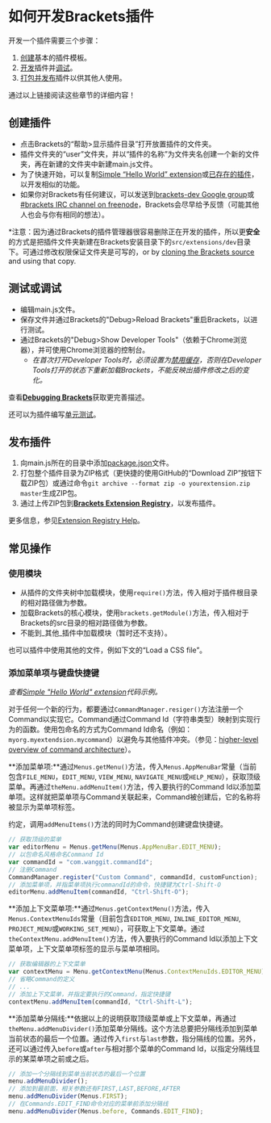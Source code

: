 # 如何开发Brackets插件
开发一个插件需要三个步骤：

1. [创建](https://github.com/adobe/brackets/wiki/How-to-write-extensions#wiki-creating-an-extension)基本的插件模板。
2. [开发](https://github.com/adobe/brackets/wiki/How-to-write-extensions#wiki-common-how-tos)插件并[调试](https://github.com/adobe/brackets/wiki/How-to-write-extensions#wiki-testingdebugging-workflow)。
3. [打包并发布](https://github.com/adobe/brackets/wiki/How-to-write-extensions#wiki-publishing-extensions)插件以供其他人使用。

通过以上链接阅读这些章节的详细内容！

## 创建插件
* 点击Brackets的“帮助>显示插件目录”打开放置插件的文件夹。
* 插件文件夹的“user”文件夹，并以“插件的名称”为文件夹名创建一个新的文件夹，再在新建的文件夹中新建main.js文件。
* 为了快速开始，可以复制[Simple “Hello World” extension](https://github.com/adobe/brackets/wiki/Simple-%22Hello-World%22-extension)或[已存在的插件](https://github.com/adobe/brackets/wiki/Brackets-Extensions)，以开发相似的功能。
* 如果你对Brackets有任何建议，可以发送到[brackets-dev Google group](https://groups.google.com/forum/#!forum/brackets-dev)或[#brackets IRC channel on freenode](http://freenode.net/)，Brackets会尽早给予反馈（可能其他人也会与你有相同的想法）。

\*注意：因为通过Brackets的插件管理器很容易删除正在开发的插件，所以更**安全**的方式是把插件文件夹新建在Brackets安装目录下的```src/extensions/dev```目录下。可通过修改权限保证文件夹是可写的，or by [cloning the Brackets source](https://github.com/adobe/brackets/wiki/How-to-Hack-on-Brackets) and using that copy.

## 测试或调试
* 编辑main.js文件。
* 保存文件并通过Brackets的"Debug>Reload Brackets"重启Brackets，以进行测试。
* 通过Brackets的"Debug>Show Developer Tools"（依赖于Chrome浏览器），并可使用Chrome浏览器的控制台。
  * _在首次打开Developer Tools时，必须设置为[禁用缓存](https://groups.google.com/forum/?fromgroups=#!topic/brackets-dev/E5iqcD8VqD4)，否则在Developer Tools打开的状态下重新加载Brackets，不能反映出插件修改之后的变化。_

查看[**Debugging Brackets**](https://github.com/adobe/brackets/wiki/Debugging-Brackets)获取更完善描述。

还可以为插件编写[单元测试](https://github.com/adobe/brackets/wiki/Extension%20Unit%20Tests)。

## 发布插件
1. 向main.js所在的目录中添加[package.json](https://github.com/adobe/brackets/wiki/Extension-package-format#packagejson-format)文件。
2. 打包整个插件目录为ZIP格式（更快捷的使用GitHub的“Download ZIP”按钮下载ZIP包）或通过命令```git archive --format zip -o yourextension.zip master```生成ZIP包。
3. 通过上传ZIP包到[**Brackets Extension Registry**](https://brackets-registry.aboutweb.com/)，以发布插件。

更多信息，参见[Extension Registry Help](https://github.com/adobe/brackets/wiki/Extension-Registry-Help)。

## 常见操作
### 使用模块
* 从插件的文件夹树中加载模块，使用```require()```方法，传入相对于插件根目录的相对路径做为参数。
* 加载Brackets的核心模块，使用```brackets.getModule()```方法，传入相对于Brackets的src目录的相对路径做为参数。
* 不能到_其他_插件中加载模块（暂时还不支持）。

也可以插件中使用其他的文件，例如下文的“Load a CSS file”。

### 添加菜单项与键盘快捷键
_查看[Simple "Hello World" extension](https://github.com/adobe/brackets/wiki/Simple-%22Hello-World%22-extension)代码示例。_

对于任何一个新的行为，都要通过```CommandManager.resiger()```方法注册一个Command以实现它。Command通过Command Id（字符串类型）映射到实现行为的函数。使用包命名的方式为Command Id命名（例如：```myorg.myextendsion.mycommand```）以避免与其他插件冲突。（参见：[higher-level overview of command architecture](https://github.com/adobe/brackets/wiki/Brackets%20Development%20How%20Tos#wiki-commands)）。

**添加菜单项:**通过```Menus.getMenu()```方法，传入```Menus.AppMenuBar```常量（当前包含```FILE_MENU```，```EDIT_MENU```, ```VIEW_MENU```, ```NAVIGATE_MENU```或```HELP_MENU```），获取顶级菜单。再通过```theMenu.addMenuItem()```方法，传入要执行的Command Id以添加菜单项。这样就把菜单项与Command关联起来，Command被创建后，它的名称将被显示为菜单项标签。

约定，调用```addMenuItems()```方法的同时为Command创建键盘快捷键。
```javascript
// 获取顶级的菜单
var editorMenu = Menus.getMenu(Menus.AppMenuBar.EDIT_MENU);
// 以包命名风格命名Command Id
var commandId = "com.wanggit.commandId";
// 注册Command
CommandManager.register("Custom Command", commandId, customFunction);
// 添加菜单项，并指菜单项执行commandId的命令，快捷键为Ctrl-Shift-O
editorMenu.addMenuItem(commandId, "Ctrl-Shift-O");
```

**添加上下文菜单项:**通过```Menus.getContextMenu()```方法，传入```Menus.ContextMenuIds```常量（目前包含```EDITOR_MENU```, ```INLINE_EDITOR_MENU```, ```PROJECT_MENU```或```WORKING_SET_MENU```），可获取上下文菜单。通过```theContextMenu.addMenuItem()```方法，传入要执行的Command Id以添加上下文菜单项，上下文菜单项标签的显示与菜单项相同。
```javascript
// 获取编辑器的上下文菜单
var contextMenu = Menu.getContextMenu(Menus.ContextMenuIds.EDITOR_MENU);
// 省略Command的定义
// ...
// 添加上下文菜单，并指定要执行的Command，指定快捷键
contextMenu.addMenuItem(commandId, "Ctrl-Shift-L");
```

**添加菜单分隔线:**依据以上的说明获取顶级菜单或上下文菜单，再通过```theMenu.addMenuDivider()```添加菜单分隔线。这个方法总要把分隔线添加到菜单当前状态的最后一个位置。通过传入```first```与```last```参数，指分隔线的位置。另外，还可以通过传入```before```或```after```与相对那个菜单的Command Id，以指定分隔线显示的某菜单项之前或之后。
```javascript
// 添加一个分隔线到菜单当前状态的最后一个位置
menu.addMenuDivider();
// 添加到最前面，相关参数还有FIRST,LAST,BEFORE,AFTER
menu.addMenuDivider(Menus.FIRST);
// 在Commands.EDIT_FIND命令对应的菜单前添加分隔线
menu.addMenuDivider(Menus.before, Commands.EDIT_FIND);
```